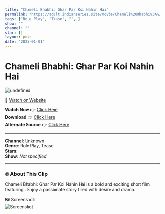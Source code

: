 ```yaml
---
title: "Chameli Bhabhi: Ghar Par Koi Nahin Hai"
permalink: "https://adult.indianseries.site/movie/Chameli%20Bhabhi%3A%20Ghar%20Par%20Koi%20Nahin%20Hai"
tags: ["Role Play", "Tease", "", ]
show: ""
channel: ""
star: []
layout: post
date: "2025-01-01"
---
```


# Chameli Bhabhi: Ghar Par Koi Nahin Hai

![undefined](https://desisins.com/wp-content/uploads/2024/07/Chameli-Bhabhi-Ghar-Par-Koi-Nahin-Hai-DesiSins.com_.jpg)

🔗 [Watch on Website](https://adult.indianseries.site/movie/Chameli%20Bhabhi%3A%20Ghar%20Par%20Koi%20Nahin%20Hai)

**Watch Now** 👉 [Click Here](https://adult.indianseries.site/movie/Chameli%20Bhabhi%3A%20Ghar%20Par%20Koi%20Nahin%20Hai)  
**Download** 👉 [Click Here](https://adult.indianseries.site/movie/Chameli%20Bhabhi%3A%20Ghar%20Par%20Koi%20Nahin%20Hai)  
**Alternate Source** 👉 [Click Here](https://adult.indianseries.site/movie/Chameli%20Bhabhi%3A%20Ghar%20Par%20Koi%20Nahin%20Hai)

---

**Channel**: Unknown  
**Genre**: Role Play, Tease  
**Stars**:   
**Show**: *Not specified*

---

### 🔥 About This Clip

Chameli Bhabhi: Ghar Par Koi Nahin Hai is a bold and exciting short film featuring . Enjoy a passionate story filled with desire and drama.
 
🖼️ Screenshot:  
![Screenshot](https://desisins.com/wp-content/uploads/2024/07/Chameli-Bhabhi-Ghar-Par-Koi-Nahin-Hai-DesiSins.com_.jpg)
